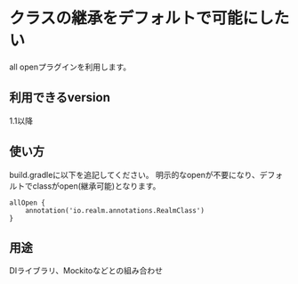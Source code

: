
# クラスの継承をデフォルトで可能にしたい

all openプラグインを利用します。

## 利用できるversion

1.1以降


## 使い方

build.gradleに以下を追記してください。
明示的なopenが不要になり、デフォルトでclassがopen(継承可能)となります。

```
allOpen {
    annotation('io.realm.annotations.RealmClass')
}
```

## 用途

DIライブラリ、Mockitoなどとの組み合わせ

